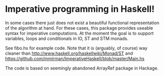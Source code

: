 # Imperative programming in Haskell!
In some cases there just does not exist a beautiful functional representation of the algorithm at hand. For these cases, this package provides useable syntax for imperative computations. At the moment the goal is to support variables, loops and conditionals in IO, ST and STM monads.

See fibo.hs for example code. Note that it is (arguably, of course) way cleaner than http://www.haskell.org/haskellwiki/Monad/ST and https://github.com/mmirman/ImperativeHaskell/blob/master/Main.hs

The code is based on seemingly abandoned ArrayRef package in Hackage.
